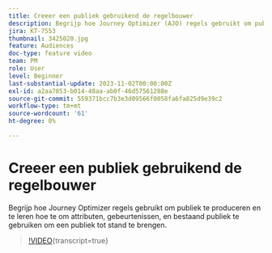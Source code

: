 ```yaml
---
title: Creeer een publiek gebruikend de regelbouwer
description: Begrijp hoe Journey Optimizer (AJO) regels gebruikt om publiek te produceren en te leren hoe te om attributen, gebeurtenissen, en bestaand publiek te gebruiken om een publiek tot stand te brengen.
jira: KT-7553
thumbnail: 3425020.jpg
feature: Audiences
doc-type: feature video
team: PM
role: User
level: Beginner
last-substantial-update: 2023-11-02T00:00:00Z
exl-id: a2aa7853-b014-48aa-ab0f-46d57561288e
source-git-commit: 559371bcc7b3e3d09566f0058fa6fa825d9e39c2
workflow-type: tm+mt
source-wordcount: '61'
ht-degree: 0%

---
```


# Creeer een publiek gebruikend de regelbouwer

Begrijp hoe Journey Optimizer regels gebruikt om publiek te produceren en te leren hoe te om attributen, gebeurtenissen, en bestaand publiek te gebruiken om een publiek tot stand te brengen.

>[!VIDEO](https://video.tv.adobe.com/v/3430325?quality=12&learn=on&captions=dut){transcript=true}
